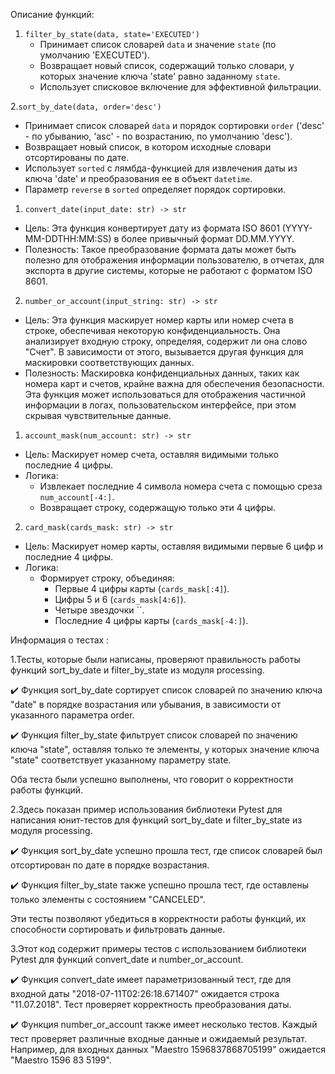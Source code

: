 Описание функций:

1. `filter_by_state(data, state='EXECUTED')`
   - Принимает список словарей `data` и значение `state` (по умолчанию 'EXECUTED').
   - Возвращает новый список, содержащий только словари, у которых значение ключа 'state' равно заданному `state`.
   - Использует списковое включение для эффективной фильтрации.

2.`sort_by_date(data, order='desc')`
   - Принимает список словарей `data` и порядок сортировки `order` ('desc' - по убыванию, 'asc' - по возрастанию, по умолчанию 'desc').
   - Возвращает новый список, в котором исходные словари отсортированы по дате.
   - Использует `sorted` с лямбда-функцией для извлечения даты из ключа 'date' и преобразования ее в объект `datetime`.
   - Параметр `reverse` в `sorted` определяет порядок сортировки. 

  
1. `convert_date(input_date: str) -> str`
* Цель:  Эта функция конвертирует дату из формата ISO 8601 (YYYY-MM-DDTHH:MM:SS) в более привычный формат DD.MM.YYYY.
* Полезность: Такое преобразование формата даты может быть полезно для отображения информации пользователю,  в отчетах, для экспорта в другие системы, которые не работают с форматом ISO 8601.

2. `number_or_account(input_string: str) -> str`
* Цель:  Эта функция маскирует номер карты или номер счета в строке, обеспечивая некоторую конфиденциальность. Она анализирует входную строку, определяя, содержит ли она слово "Счет". В зависимости от этого, вызывается другая функция для маскировки соответствующих данных.
* Полезность: Маскировка конфиденциальных данных, таких как номера карт и счетов, крайне важна для обеспечения безопасности. Эта функция может использоваться для отображения частичной информации в логах, пользовательском интерфейсе, при этом скрывая чувствительные данные.


1. `account_mask(num_account: str) -> str`

* Цель:  Маскирует номер счета, оставляя видимыми только последние 4 цифры.
* Логика:  
    * Извлекает последние 4 символа номера счета  с помощью среза `num_account[-4:]`.
    * Возвращает строку, содержащую только эти 4 цифры. 

2. `card_mask(cards_mask: str) -> str`

* Цель: Маскирует номер карты, оставляя видимыми первые 6 цифр и последние 4 цифры. 
* Логика:
    * Формирует строку, объединяя:
        * Первые 4 цифры карты (`cards_mask[:4]`).
        * Цифры 5 и 6 (`cards_mask[4:6]`).
        * Четыре звездочки ``.
        * Последние 4 цифры карты (`cards_mask[-4:]`).

Информация о тестах :

1.Тесты, которые были написаны, проверяют правильность работы функций sort_by_date и filter_by_state из модуля processing. 

✔️ Функция sort_by_date сортирует список словарей по значению ключа "date" в порядке возрастания или убывания, в зависимости от указанного параметра order. 

✔️ Функция filter_by_state фильтрует список словарей по значению ключа "state", оставляя только те элементы, у которых значение ключа "state" соответствует указанному параметру state.

Оба теста были успешно выполнены, что говорит о корректности работы функций. 

2.Здесь показан пример использования библиотеки Pytest для написания юнит-тестов для функций sort_by_date и filter_by_state из модуля processing. 

✔️ Функция sort_by_date успешно прошла тест, где список словарей был отсортирован по дате в порядке возрастания.

✔️ Функция filter_by_state также успешно прошла тест, где оставлены только элементы с состоянием "CANCELED".

Эти тесты позволяют убедиться в корректности работы функций, их способности сортировать и фильтровать данные. 

3.Этот код содержит примеры тестов с использованием библиотеки Pytest для функций convert_date и number_or_account. 

✔️ Функция convert_date имеет параметризованный тест, где для входной даты "2018-07-11T02:26:18.671407" ожидается строка "11.07.2018". Тест проверяет корректность преобразования даты.

✔️ Функция number_or_account также имеет несколько тестов. Каждый тест проверяет различные входные данные и ожидаемый результат. Например, для входных данных "Maestro 1596837868705199" ожидается "Maestro 1596 83  5199".